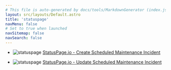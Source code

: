 ```yaml
---
# This file is auto-generated by docs/tools/MarkdownGenerator (index.js)
layout: src/layouts/Default.astro
title: 'statuspage'
navMenu: false
# Set to true when launched
navSitemap: false
navSearch: false
---
```


<ul>

<li>

![statuspage](https://i.octopus.com/library/step-templates/statuspage.png) [StatusPage.io - Create Scheduled Maintenance Incident](/integrations/statuspage/statuspage.io-create-scheduled-maintenance-incident)

</li>
        
<li>

![statuspage](https://i.octopus.com/library/step-templates/statuspage.png) [StatusPage.io - Update Scheduled Maintenance Incident](/integrations/statuspage/statuspage.io-update-scheduled-maintenance-incident)

</li>
        
</ul>
